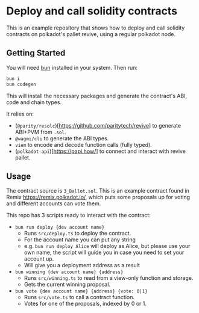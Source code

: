 # Deploy and call solidity contracts

This is an example repository that shows how to deploy and call solidity contracts on polkadot's pallet revive, using a regular polkadot node.

## Getting Started

You will need [bun](https://bun.com/) installed in your system. Then run:

```sh
bun i
bun codegen
```

This will install the necessary packages and generate the contract's ABI, code and chain types.

It relies on:

- (`@parity/resolc`)[https://github.com/paritytech/revive] to generate ABI+PVM from `.sol`.
- `@wagmi/cli` to generate the ABI types.
- `viem` to encode and decode function calls (fully typed).
- (`polkadot-api`)[https://papi.how/] to connect and interact with revive pallet.

## Usage

The contract source is `3_Ballot.sol`. This is an example contract found in Remix https://remix.polkadot.io/, which puts some proposals up for voting and different accounts can vote them.

This repo has 3 scripts ready to interact with the contract:

- `bun run deploy {dev account name}`
  - Runs `src/deploy.ts` to deploy the contract.
  - For the account name you can put any string
  - e.g. `bun run deploy Alice` will deploy as Alice, but please use your own name, the script will guide you in case you need to set your account up.
  - Will give you a deployment address as a result
- `bun winning {dev account name} {address}`
  - Runs `src/winning.ts` to read from a view-only function and storage.
  - Gets the current winning proposal.
- `bun vote {dev account name} {address} {vote: 0|1}`
  - Runs `src/vote.ts` to call a contract function.
  - Votes for one of the proposals, indexed by 0 or 1.
